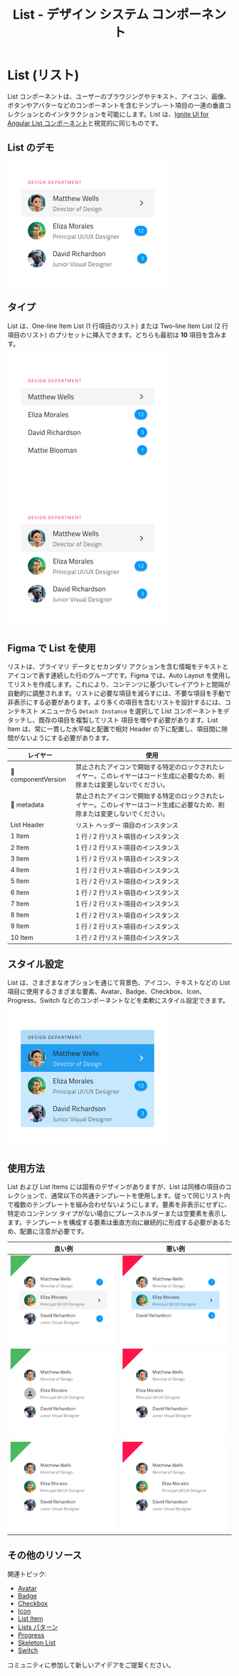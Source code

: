 ﻿---
title: List - デザイン システム コンポーネント
_description: List コンポーネント シンボルは、データ行の垂直コレクションをブラウスおよびインタラクションする方法を提供します。
_keywords: デザイン システム, デザイン システム UX, UI キット, Figma, Figma to Angular, Figma からコードをエクスポート, Figma to HTML, Figma HTML, Figma UI キット, Ignite UI for Angular, Angular, Angular デザイン システム, Angular 用のデザイン キット
_language: ja
---

# List (リスト)

List コンポーネントは、ユーザーのブラウジングやテキスト、アイコン、画像、ボタンやアバターなどのコンポーネントを含むテンプレート項目の一連の垂直コレクションとのインタラクションを可能にします。List は、[Ignite UI for Angular List コンポーネント](https://jp.infragistics.com/products/ignite-ui-angular/angular/components/list.html)と視覚的に同じものです。

## List のデモ

<img class="responsive-img" src="../images/list_demo.png" srcset="../images/list_demo@2x.png 2x" />

## タイプ

List は、One-line Item List (1 行項目のリスト) または Two-line Item List (2 行項目のリスト) のプリセットに挿入できます。どちらも最初は **10** 項目を含みます。

<img class="responsive-img" src="../images/list_one-line_item.png" srcset="../images/list_one-line_item@2x.png 2x" />
<img class="responsive-img" src="../images/list_two-line_item.png" srcset="../images/list_two-line_item@2x.png 2x" />

## Figma で List を使用

リストは、プライマリ データとセカンダリ アクションを含む情報をテキストとアイコンで表す連続した行のグループです。Figma では、Auto Layout を使用してリストを作成します。これにより、コンテンツに基づいてレイアウトと間隔が自動的に調整されます。リストに必要な項目を減らすには、不要な項目を手動で非表示にする必要があります。より多くの項目を含むリストを設計するには、コンテキスト メニューから `Detach Instance` を選択して List コンポーネントをデタッチし、既存の項目を複製してリスト 項目を増やす必要があります。List Item は、常に一貫した水平幅と配置で相対 Header の下に配置し、項目間に隙間がないようにする必要があります。

|  レイヤー         | 使用                                                                                                                                                  |
| ------------- | ---------------------------------------------------------------------------------------------------------------------------------------------------- |
| 🚫 componentVersion &nbsp;  | 禁止されたアイコンで開始する特定のロックされたレイヤー。このレイヤーはコード生成に必要なため、削除または変更しないでください。 |
| 🚫 metadata   | 禁止されたアイコンで開始する特定のロックされたレイヤー。このレイヤーはコード生成に必要なため、削除または変更しないでください。 |
| List Header   | リスト ヘッダー 項目のインスタンス                                                                                                                    |
| 1 Item        | 1 行 / 2 行リスト項目のインスタンス                                                                                                                  |
| 2 Item        | 1 行 / 2 行リスト項目のインスタンス                                                                                                                  |
| 3 Item        | 1 行 / 2 行リスト項目のインスタンス                                                                                                                  |
| 4 Item        | 1 行 / 2 行リスト項目のインスタンス                                                                                                                  |
| 5 Item        | 1 行 / 2 行リスト項目のインスタンス                                                                                                                  |
| 6 Item        | 1 行 / 2 行リスト項目のインスタンス                                                                                                                  |
| 7 Item        | 1 行 / 2 行リスト項目のインスタンス                                                                                                                  |
| 8 Item        | 1 行 / 2 行リスト項目のインスタンス                                                                                                                  |
| 9 Item        | 1 行 / 2 行リスト項目のインスタンス                                                                                                                  |
| 10 Item       | 1 行 / 2 行リスト項目のインスタンス                                                                                                                  |

## スタイル設定

List は、さまざまなオプションを通じて背景色、アイコン、テキストなどの List 項目に使用するさまざまな要素、Avatar、Badge、Checkbox、Icon、Progress、Switch などのコンポーネントなどを柔軟にスタイル設定できます。

<img class="responsive-img" src="../images/list_styling.png" srcset="../images/list_styling@2x.png 2x" />

## 使用方法

List および List Items には固有のデザインがありますが、List は同様の項目のコレクションで、通常以下の共通テンプレートを使用します。従って同じリスト内で複数のテンプレートを組み合わせないようにします。要素を非表示にせずに、特定のコンテンツ タイプがない場合にプレースホルダーまたは空要素を表示します。テンプレートを構成する要素は垂直方向に継続的に形成する必要があるため、配置に注意が必要です。

| 良い例                                                                         | 悪い例                                                                          |
| -------------------------------------------------------------------------- | ------------------------------------------------------------------------------ |
| <img class="responsive-img" src="../images/list_do1.png" srcset="../images/list_do1@2x.png 2x" /> | <img class="responsive-img" src="../images/list_dont1.png" srcset="../images/list_dont1@2x.png 2x" /> |
| <img class="responsive-img" src="../images/list_do2.png" srcset="../images/list_do2@2x.png 2x" /> | <img class="responsive-img" src="../images/list_dont2.png" srcset="../images/list_dont2@2x.png 2x" /> |
| <img class="responsive-img" src="../images/list_do3.png" srcset="../images/list_do3@2x.png 2x" /> | <img class="responsive-img" src="../images/list_dont3.png" srcset="../images/list_dont3@2x.png 2x" /> |

## その他のリソース

関連トピック:

- [Avatar](avatar.md)
- [Badge](badge.md)
- [Checkbox](checkbox.md)
- [Icon](icon.md)
- [List Item](list-item.md)
- [Lists パターン](../patterns/lists.md)
- [Progress](progress.md)
- [Skeleton List](list-skeleton.md)
- [Switch](switch.md)

コミュニティに参加して新しいアイデアをご提案ください。
